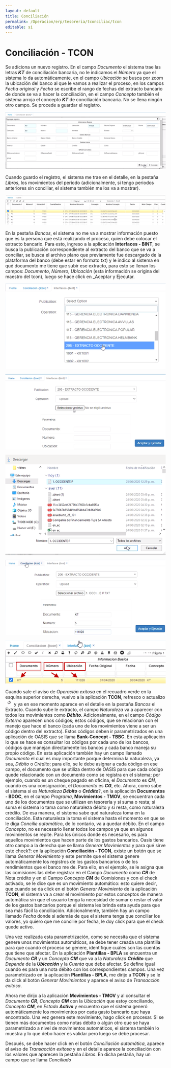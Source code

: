 ```yaml
---
layout: default
title: Conciliación
permalink: /Operacion/erp/tesoreria/tconciliac/tcon
editable: si
---
```


# Conciliación - TCON  

Se adiciona un nuevo registro.  En el campo _Documento_ el sistema trae las letras **_KT_** de conciliación bancaria, no le indicamos el _Número_ ya que el sistema lo da automáticamente, en el campo _Ubicación_ se busca por zoom la ubicación del banco al que le vamos a realizar el proceso, en los campos _Fecha original_ y _Fecha_ se escribe el rango de fechas del extracto bancario de donde se va a hacer la conciliación, en el campo _Concepto_ también el sistema arroja el concepto **_KT_** de conciliación bancaria.  No se llena ningún otro campo.  Se procede a guardar el registro.  

![](tcon.png)  

Cuando guardo el registro, el sistema me trae en el detalle, en la pestaña _Libros_, los movimientos del periodo (adicionalmente, si tengo periodos anteriores sin conciliar, el sistema también me los va a mostrar).  

![](tcon1.png)

En la pestaña _Bancos_, el sistema no me va a mostrar información puesto que es la persona que está realizando el proceso, quien debe colocar el extracto bancario.  Para esto, ingreso a la aplicación **Interfaces - BINT**, se busca la publicación correspondiente al extracto del banco que se va a conciliar, se busca el archivo plano que previamente fue descargado de la plataforma del banco (debe estar en formato txt) y le indico al sistema en qué documento me tiene que subir ese extracto, para esto se llenan los campos: _Documento_, _Número_, _Ubicación_ (esta información se origina del maestro del tcon), luego se hace click en _Aceptar y Ejecutar.  

![](tcon2.png)  

![](tcon3.png)  

![](tcon4.png)  

![](tcon5.png)  

![](tcon6.png)


Cuando sale el aviso de _Operación exitosa_ en el recuadro verde en la esquina superior derecha, vuelvo a la aplicación **TCON**, refresco o actualizo ![](tcon7.png) y ya en ese momento aparece en el detalle en la pestaña _Bancos_ el Extracto.  Cuando sube le extracto, el campo _Naturaleza_ va a aparecer con todos los movimientos como **_Débito_**.  Adicionalmente, en el campo _Código Externo_ aparecen unos códigos; estos códigos, que se relacionan con el manejo que hace el banco (cada uno de los movimientos viene a ser un código dentro del extracto).  Estos códigos deben ir parametrizados en una aplicación de OASIS que se llama **Bank-Concept - TBBC**.  En esta aplicación lo que se hace es consultar los códigos por cada uno de los bancos, códigos que manejan directamente los bancos y cada banco maneja su propio código.  En esta aplicación también hay un campo llamado _Documento_ el cual es muy importante porque determina la naturaleza, ya sea, _Débito_ o _Crédito_; para ello, se le debe asignar a cada código en ese campo, el documento que se utiliza dentro de OASIS para que cada código quede relacionado con un documento como se registra en el sistema; por ejemplo, cuando es un cheque pagado en oficina, el _Documento_ es **_CH_**, cuando es una consignación, el _Documento_ es **_CG_**, etc.  Ahora, como sabe el sistema si es _Naturaleza_ **_Débito_** o **_Crédito_**?,  en la aplicación **Documentos - BDOC**, en el campo _Programa_, **Movimientos - TMOV**, se encuentran cada uno de los documentos que se utilizan en tesorería y si suma o resta; si suma el sistema lo tama como naturaleza débito y si resta, como naturaleza crédito.  De esa manera, el sistema sabe qué naturaleza toma en la conciliación.  Esta naturaleza la toma el sistema hasta el momento en que se le diga _Concilie automático_, de lo contario, va a quedar débito.  En el campo _Concepto_, no es necesario llenar todos los campos ya que en algunos movimientos se repite.  Para los únicos donde es necesario, es para aquellos movimientos que hacen parte de los gastos bancarios. Oasis tiene otro campo a la derecha que se llama _Generar Movimientos_ y para qué sirve este check?:  en la aplicación **Conciliación - TCON**, existe un botón que se llama _Generar Movimiento_ y este permite que el sistema genere automáticamente los registros de los gastos bancarios o de los rendimientos que el banco me de.  Para ello, en el ejemplo, se le asigna que las comisiones las debe registrar en el Campo _Documento_ como **_CR_** de Nota crédito y en el Campo _Concepto_ **_CM_** de Comisiones y con el check activado, se le dice que es un movimiento automático: esto quiere decir, que cuando se da click en el botón _Generar Movimiento_ de la aplicación **TCON**, el sistema va a crear el movimiento por estos conceptos de manera automática sin que el usuario tenga la necesidad de sumar o restar el valor de los gastos bancarios porque el sistema les brinda esta ayuda para que sea más fácil la conciliación.  Adicionalmente, también hay un campo llamado _Fecha_ donde si además de que el sistema tenga que conciliar los valores, yo quiero que me concilie por fecha, le doy click para que el check quede activo.

Una vez realizada esta parametrización, como se necesita que el sistema genere unos movimientos automáticos, se debe tener creada una plantilla para que cuando el proceso se genere, identifique cuáles son las cuentas que tiene que afectar.  En la aplicación **Plantillas - BPLA** se encuentra un _Documento_ **_CR_** y un _Concepto_ **_CM_** que va a la _Naturaleza_ **_Crédito_** que _Depende_ de la **_Ubicación_** y la _Cuenta_ que debe afectar.  Se define igual cuando es para una nota débito con los correspondientes campos.  Una vez parametrizado en la aplicación **Plantillas - BPLA**, me dirijo a **TCON** y se le da click al botón _Generar Movimientos_ y aparece el aviso de _Transacción exitosa_.

Ahora me dirijo a la aplicación **Movimientos - TMOV** y al consultar el _Documento_ **_CR_**, _Concepto_ **_CM_** con la _Ubicación_ que estoy conciliando, _Concepto_ **_CM_**, en _Estado_ **_Activo_** y encuentro que el sistema generó automáticamente los movimientos por cada gasto bancario que haya encontrado. Una vez genera este movimiento, hago click en procesar.  Si se tienen más documentos como notas débito o algún otro que se haya parametrizado a nivel de movimientos automáticos, el sistema también lo muestra y lo que debo hacer es validar pero luego se debe procesar.

Después, se debe hacer click en el botón _Conciliación automática_, aparece el aviso de _Transacción exitosa_ y en el detalle aparece la  conciliación con los valores que aparecen la pestaña _Libros_.  En dicha pestaña, hay un campo que se llama _Conciliado_



